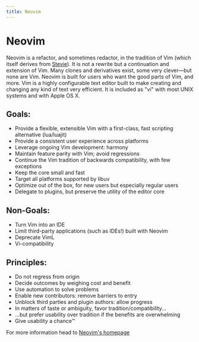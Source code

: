 ```yaml
---
title: Neovim
---
```

# Neovim

Neovim is a refactor, and sometimes redactor, in the tradition of Vim (which itself derives from <a href='https://en.wikipedia.org/wiki/Stevie_%28text_editor%29 "Stevie"' target='_blank' rel='nofollow'>Stevie</a>).
It is not a rewrite but a continuation and extension of Vim.
Many clones and derivatives exist, some very clever—but none are Vim.
Neovim is built for users who want the good parts of Vim, and more.
Vim is a highly configurable text editor built to make creating and changing any kind of text very efficient.
It is included as "vi" with most UNIX systems and with Apple OS X.

## Goals:
- Provide a flexible, extensible Vim with a first-class, fast scripting alternative (lua/luajit)
- Provide a consistent user experience across platforms
- Leverage ongoing Vim development: harmony
- Maintain feature parity with Vim; avoid regressions
- Continue the Vim tradition of backwards compatibility, with few exceptions
- Keep the core small and fast
- Target all platforms supported by libuv
- Optimize out of the box, for new users but especially regular users
- Delegate to plugins, but preserve the utility of the editor core

## Non-Goals:
- Turn Vim into an IDE
- Limit third-party applications (such as IDEs!) built with Neovim
- Deprecate VimL
- Vi-compatibility

## Principles:
- Do not regress from origin
- Decide outcomes by weighing cost and benefit
- Use automation to solve problems
- Enable new contributors: remove barriers to entry
- Unblock third parties and plugin authors: allow progress
- In matters of taste or ambiguity, favor tradition/compatibility...
- ...but prefer usability over tradition if the benefits are overwhelming
- Give usability a chance™

For more information head to <a href='https://neovim.io/' target='_blank' rel='nofollow'>Neovim's homepage</a>
